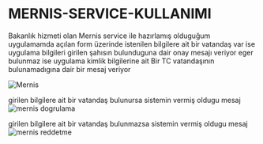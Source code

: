 # MERNIS-SERVICE-KULLANIMI
Bakanlık hizmeti olan Mernis service ile hazırlamış olduguğum uygulamamda açılan form üzerinde istenilen bilgilere ait bir vatandaş var ise uygulama bilgileri girilen şahısın bulunduguna dair onay mesajı veriyor eger bulunmaz ise uygulama kimlik bilgilerine ait Bir TC vatandaşının bulunamadıgına dair bir mesaj veriyor 


![Mernis](https://github.com/kubilayytpkts/MERNIS-SERVICE-KULLANIMI/assets/119957098/dbadd043-01e8-45d1-8b07-65fab8fd9de9)













girilen bilgilere ait bir vatandaş bulunursa sistemin vermiş oldugu mesaj
![mernis dogrulama](https://github.com/kubilayytpkts/MERNIS-SERVICE-KULLANIMI/assets/119957098/958fd631-0bbd-4abd-9026-f545632c6a35)

girilen bilgilere ait bir vatandaş bulunmazsa sistemin vermiş oldugu mesaj
![mernis reddetme](https://github.com/kubilayytpkts/MERNIS-SERVICE-KULLANIMI/assets/119957098/f53299eb-1caa-4241-90fc-460adcbeb615)

